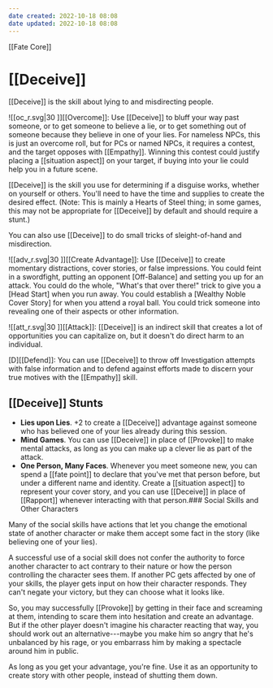 ```yaml
---
date created: 2022-10-18 08:08
date updated: 2022-10-18 08:08
---
```


[[Fate Core]]

# [[Deceive]]

[[Deceive]] is the skill about lying to and misdirecting people.

![[oc_r.svg|30 ]][[Overcome]]: Use [[Deceive]] to bluff your way past someone, or to get someone to believe a lie, or to get something out of someone because they believe in one of your lies. For nameless NPCs, this is just an overcome roll, but for PCs or named NPCs, it requires a contest, and the target opposes with [[Empathy]]. Winning this contest could justify placing a [[situation aspect]] on your target, if buying into your lie could help you in a future scene.

[[Deceive]] is the skill you use for determining if a disguise works, whether on yourself or others. You'll need to have the time and supplies to create the desired effect. (Note: This is mainly a Hearts of Steel thing; in some games, this may not be appropriate for [[Deceive]] by default and should require a stunt.)

You can also use [[Deceive]] to do small tricks of sleight-of-hand and misdirection.

![[adv_r.svg|30 ]][[Create Advantage]]: Use [[Deceive]] to create momentary distractions, cover stories, or false impressions. You could feint in a swordfight, putting an opponent [Off-Balance] and setting you up for an attack. You could do the whole, "What's that over there!" trick to give you a [Head Start] when you run away. You could establish a [Wealthy Noble Cover Story] for when you attend a royal ball. You could trick someone into revealing one of their aspects or other information.

![[att_r.svg|30 ]][[Attack]]: [[Deceive]] is an indirect skill that creates a lot of opportunities you can capitalize on, but it doesn't do direct harm to an individual.

[D][[Defend]]: You can use [[Deceive]] to throw off Investigation attempts with false information and to defend against efforts made to discern your true motives with the [[Empathy]] skill.

## [[Deceive]] Stunts

- **Lies upon Lies**. +2 to create a [[Deceive]] advantage against someone who has believed one of your lies already during this session.
- **Mind Games**. You can use [[Deceive]] in place of [[Provoke]] to make mental attacks, as long as you can make up a clever lie as part of the attack.
- **One Person, Many Faces**. Whenever you meet someone new, you can spend a [[fate point]] to declare that you've met that person before, but under a different name and identity. Create a [[situation aspect]] to represent your cover story, and you can use [[Deceive]] in place of [[Rapport]] whenever interacting with that person.### Social Skills and Other Characters

Many of the social skills have actions that let you change the emotional state of another character or make them accept some fact in the story (like believing one of your lies).

A successful use of a social skill does not confer the authority to force another character to act contrary to their nature or how the person controlling the character sees them. If another PC gets affected by one of your skills, the player gets input on how their character responds. They can't negate your victory, but they can choose what it looks like.

So, you may successfully [[Provoke]] by getting in their face and screaming at them, intending to scare them into hesitation and create an advantage. But if the other player doesn't imagine his character reacting that way, you should work out an alternative---maybe you make him so angry that he's unbalanced by his rage, or you embarrass him by making a spectacle around him in public.

As long as you get your advantage, you're fine. Use it as an opportunity to create story with other people, instead of shutting them down. 